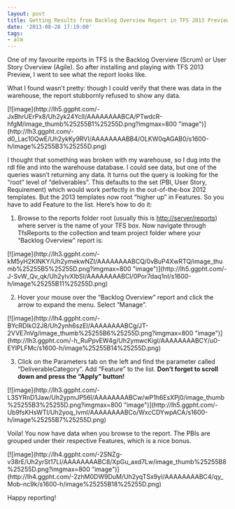 ```yaml
---
layout: post
title: Getting Results from Backlog Overview Report in TFS 2013 Preview
date: '2013-08-28 17:19:00'
tags:
- alm
---
```


One of my favourite reports in TFS is the Backlog Overview (Scrum) or User Story Overview (Agile). So after installing and playing with TFS 2013 Preview, I went to see what the report looks like.

What I found wasn’t pretty: though I could verify that there was data in the warehouse, the report stubbornly refused to show any data.

<!--kg-card-begin: html-->[![image](http://lh5.ggpht.com/-JxBhrUErPx8/Uh2yk24YcII/AAAAAAAABCA/PTwdcR-hfgM/image_thumb%25255B1%25255D.png?imgmax=800 "image")](http://lh3.ggpht.com/-d0_Lac10QwE/Uh2ykKy9RVI/AAAAAAAABB4/OLKW0qAGAB0/s1600-h/image%25255B3%25255D.png)<!--kg-card-end: html-->

I thought that something was broken with my warehouse, so I dug into the rdl file and into the warehouse database. I could see data, but one of the queries wasn’t returning any data. It turns out the query is looking for the “root” level of “deliverables”. This defaults to the set (PBI, User Story, Requirement) which would work perfectly in the out-of-the-box 2012 templates. But the 2013 templates now root “higher up” in Features. So you have to add Feature to the list. Here’s how to do it:

1. Browse to the reports folder root (usually this is [http://server/reports](http://server/reports)) where server is the name of your TFS box. Now navigate through TfsReports to the collection and team project folder where your “Backlog Overview” report is:

<!--kg-card-begin: html-->[![image](http://lh3.ggpht.com/-kM5yH2KlNKY/Uh2ymekwNZI/AAAAAAAABCQ/0vBuP4XwRTQ/image_thumb%25255B5%25255D.png?imgmax=800 "image")](http://lh5.ggpht.com/-J-SvW_Qv_qk/Uh2ylvXlbSI/AAAAAAAABCI/0Por7daq1nI/s1600-h/image%25255B11%25255D.png)<!--kg-card-end: html-->

2. Hover your mouse over the “Backlog Overview” report and click the arrow to expand the menu. Select “Manage”.

<!--kg-card-begin: html-->[![image](http://lh4.ggpht.com/-BYcRDlkO2J8/Uh2ynh6szEI/AAAAAAAABCg/JT-2VVE7nVg/image_thumb%25255B6%25255D.png?imgmax=800 "image")](http://lh3.ggpht.com/-h_RuPpvEW4g/Uh2ymwcKigI/AAAAAAAABCY/u0-EYlPLFMc/s1600-h/image%25255B14%25255D.png)<!--kg-card-end: html-->

3. Click on the Parameters tab on the left and find the parameter called “DeliverableCategory”. Add “Feature” to the list. **Don’t forget to scroll down and press the “Apply” button!**

<!--kg-card-begin: html--> [![image](http://lh3.ggpht.com/-L3SYRnD1Jaw/Uh2ypmJP56I/AAAAAAAABCw/wP1h6EsXPj0/image_thumb%25255B3%25255D.png?imgmax=800 "image")](http://lh5.ggpht.com/-Ub9fsKHsWTI/Uh2yoq_lvmI/AAAAAAAABCo/WxcCDYwpACA/s1600-h/image%25255B7%25255D.png)<!--kg-card-end: html-->

Voila! You now have data when you browse to the report. The PBIs are grouped under their respective Features, which is a nice bonus.

<!--kg-card-begin: html-->[![image](http://lh4.ggpht.com/-2SNZg-v38rE/Uh2yrSt17LI/AAAAAAAABC8/XpGu_axd7Lw/image_thumb%25255B8%25255D.png?imgmax=800 "image")](http://lh4.ggpht.com/-2zhM0DW9DuM/Uh2yqTSx9yI/AAAAAAAABC4/qy_Mob-nc9k/s1600-h/image%25255B18%25255D.png)<!--kg-card-end: html-->

Happy reporting!

